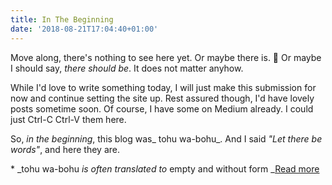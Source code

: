 ```yaml
---
title: In The Beginning
date: '2018-08-21T17:04:40+01:00'
---
```

Move along, there's nothing to see here yet. Or maybe there is. 🤔 Or maybe I should say, _there should be_. It does not matter anyhow.

While I'd love to write something today, I will just make this submission for now and continue setting the site up. Rest assured though, I'd have lovely posts sometime soon. Of course, I have some on Medium already. I could just Ctrl-C Ctrl-V them here.

So, _in the beginning_, this blog was_ tohu wa-bohu_. And I said _"Let there be words"_, and here they are.

\* _tohu wa-bohu _is often translated to_ empty and without form _[Read more](https://en.wikipedia.org/wiki/Tohu_wa-bohu)
